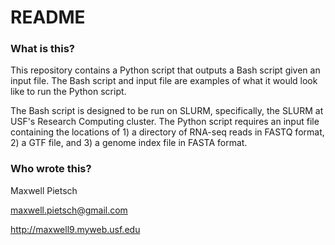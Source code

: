# README #

### What is this? ###
This repository contains a Python script that outputs a Bash script given an input file. The Bash script and input file are examples of what it would look like to run the Python script.

The Bash script is designed to be run on SLURM, specifically, the SLURM at USF's Research Computing cluster. The Python script requires an input file containing the locations of 1) a directory of RNA-seq reads in FASTQ format, 2) a GTF file, and 3) a genome index file in FASTA format.

### Who wrote this? ###
Maxwell Pietsch

maxwell.pietsch@gmail.com

http://maxwell9.myweb.usf.edu